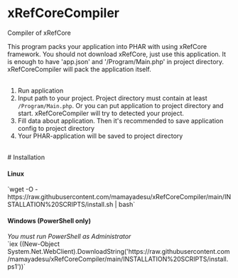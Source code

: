# xRefCoreCompiler
Compiler of xRefCore

This program packs your application into PHAR with using xRefCore framework. You should not download xRefCore, just use this application. It is enough to have 'app.json' and '/Program/Main.php' in project directory. xRefCoreCompiler will pack the application itself.<br><br>

1. Run application<br>
2. Input path to your project. Project directory must contain at least `/Program/Main.php`. Or you can put application to project directory and start. xRefCoreCompiler will try to detected your project.<br>
3. Fill data about application. Then it's recommended to save application config to project directory<br>
4. Your PHAR-application will be saved to project directory<br>
<br>
# Installation
<h4>Linux</h4>
`wget -O - https://raw.githubusercontent.com/mamayadesu/xRefCoreCompiler/main/INSTALLATION%20SCRIPTS/install.sh | bash`
<h4>Windows (PowerShell only)</h4>
<i>You must run PowerShell as Administrator</i><br>
`iex ((New-Object System.Net.WebClient).DownloadString('https://raw.githubusercontent.com/mamayadesu/xRefCoreCompiler/main/INSTALLATION%20SCRIPTS/install.ps1'))`